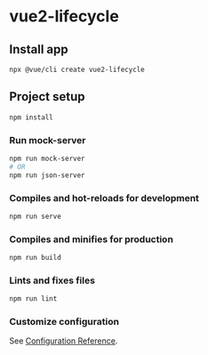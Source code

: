 # vue2-lifecycle

## Install app

```
npx @vue/cli create vue2-lifecycle
```

## Project setup

```sh
npm install
```

### Run mock-server

```sh
npm run mock-server
# OR
npm run json-server
```

### Compiles and hot-reloads for development

```sh
npm run serve
```

### Compiles and minifies for production

```sh
npm run build
```

### Lints and fixes files

```sh
npm run lint
```

### Customize configuration

See [Configuration Reference](https://cli.vuejs.org/config/).
